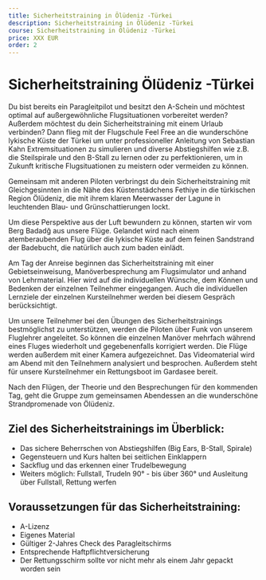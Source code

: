 ```yaml
---
title: Sicherheitstraining in Ölüdeniz -Türkei
description: Sicherheitstraining in Ölüdeniz -Türkei
course: Sicherheitstraining in Ölüdeniz -Türkei
price: XXX EUR
order: 2
---
```


# Sicherheitstraining Ölüdeniz -Türkei

Du bist bereits ein Paragleitpilot und besitzt den A-Schein und möchtest optimal auf außergewöhnliche Flugsituationen vorbereitet werden? Außerdem möchtest du dein Sicherheitstraining mit einem Urlaub verbinden? 
Dann flieg mit der Flugschule Feel Free an die wunderschöne lykische Küste der Türkei um unter professioneller Anleitung von Sebastian Kahn Extremsituationen zu simulieren und diverse Abstiegshilfen wie z.B. die Steilspirale und den B-Stall zu lernen oder zu perfektionieren, um in Zukunft kritische Flugsituationen zu meistern oder vermeiden zu können.

Gemeinsam mit anderen Piloten verbringst du dein Sicherheitstraining mit Gleichgesinnten in die Nähe des Küstenstädchens Fethiye in die türkischen Region Ölüdeniz, die mit ihrem klaren Meerwasser der Lagune in leuchtenden Blau- und Grünschattierungen lockt.

Um diese Perspektive aus der Luft bewundern zu können, starten wir vom Berg Badadğ aus unsere Flüge. Gelandet wird nach einem atemberaubenden Flug über die lykische Küste auf dem feinen Sandstrand der Badebucht, die natürlich auch zum baden einlädt. 

Am Tag der Anreise beginnen das Sicherheitstraining mit einer Gebietseinweisung, Manöverbesprechung am Flugsimulator und anhand von Lehrmaterial. Hier wird auf die individuellen Wünsche, dem Können und Bedenken der einzelnen Teilnehmer eingegangen. Auch die individuellen Lernziele der einzelnen Kursteilnehmer werden bei diesem Gespräch berücksichtigt.

Um unsere Teilnehmer bei den Übungen des Sicherheitstrainings bestmöglichst zu unterstützen, werden die Piloten über Funk von unserem Fluglehrer angeleitet. So können die einzelnen Manöver mehrfach während eines Fluges wiederholt und gegebenenfalls korrigiert werden. Die Flüge werden außerdem mit einer Kamera aufgezeichnet. Das Videomaterial wird am Abend mit den Teilnehmern analysiert und besprochen. Außerdem steht für unsere Kursteilnehmer ein Rettungsboot im Gardasee bereit.

Nach den Flügen, der Theorie und den Besprechungen für den kommenden Tag, geht die Gruppe zum gemeinsamen Abendessen an die wunderschöne Strandpromenade von Ölüdeniz.

## Ziel des Sicherheitstrainings im Überblick:

* Das sichere Beherrschen von Abstiegshilfen (Big Ears, B-Stall, Spirale)
* Gegensteuern und Kurs halten bei seitlichen Einklappern 
* Sackflug und das erkennen einer Trudelbewegung
* Weiters möglich: Fullstall, Trudeln 90° - bis über 360° und Ausleitung über Fullstall, Rettung werfen


## Voraussetzungen für das Sicherheitstraining:

* A-Lizenz
* Eigenes Material
* Gültiger 2-Jahres Check des Paragleitschirms
* Entsprechende Haftpflichtversicherung
* Der Rettungsschirm sollte vor nicht mehr als einem Jahr gepackt worden sein 
